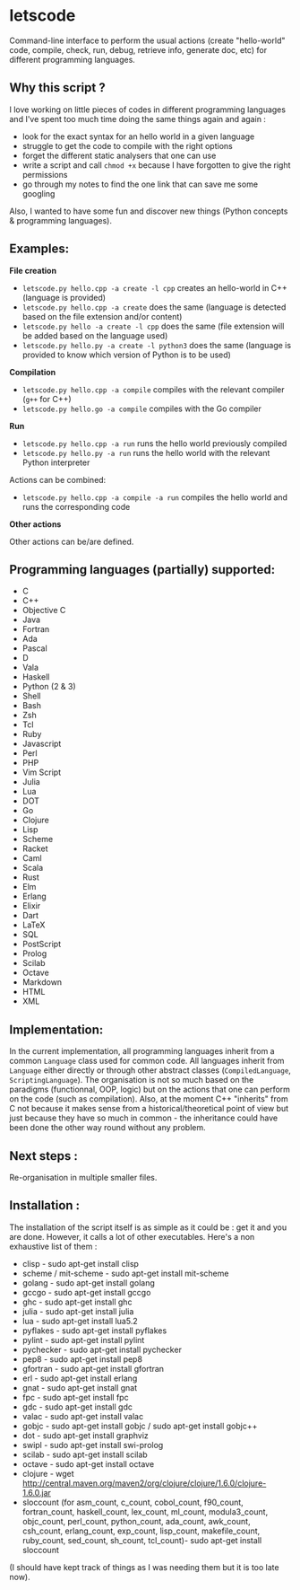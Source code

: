 letscode
========

Command-line interface to perform the usual actions (create "hello-world" code, compile, check, run, debug, retrieve info, generate doc, etc) for different programming languages.


Why this script ?
-----------------

I love working on little pieces of codes in different programming languages and I've spent too much time doing the same things again and again :
 * look for the exact syntax for an hello world in a given language
 * struggle to get the code to compile with the right options
 * forget the different static analysers that one can use
 * write a script and call `chmod +x` because I have forgotten to give the right permissions
 * go through my notes to find the one link that can save me some googling

Also, I wanted to have some fun and discover new things (Python concepts & programming languages).


Examples:
---------

**File creation**

 * `letscode.py hello.cpp -a create -l cpp` creates an hello-world in C++ (language is provided)
 * `letscode.py hello.cpp -a create` does the same (language is detected based on the file extension and/or content)
 * `letscode.py hello -a create -l cpp` does the same (file extension will be added based on the language used)
 * `letscode.py hello.py -a create -l python3` does the same (language is provided to know which version of Python is to be used)


**Compilation**

 * `letscode.py hello.cpp -a compile` compiles with the relevant compiler (`g++` for C++)
 * `letscode.py hello.go -a compile` compiles with the Go compiler

**Run**

 * `letscode.py hello.cpp -a run` runs the hello world previously compiled
 * `letscode.py hello.py -a run` runs the hello world with the relevant Python interpreter

Actions can be combined:
 * `letscode.py hello.cpp -a compile -a run` compiles the hello world and runs the corresponding code

**Other actions**

Other actions can be/are defined.


Programming languages (partially) supported:
--------------------------------------------

[//]: # (I should add a distinction between merely supported languages with)
[//]: # (basic features -language detection, basic information- and more)
[//]: # (supported languages - hello world, compilation, run, etc.)

 * C
 * C++
 * Objective C
 * Java
 * Fortran
 * Ada
 * Pascal
 * D
 * Vala
 * Haskell
 * Python (2 & 3)
 * Shell
 * Bash
 * Zsh
 * Tcl
 * Ruby
 * Javascript
 * Perl
 * PHP
 * Vim Script
 * Julia
 * Lua
 * DOT
 * Go
 * Clojure
 * Lisp
 * Scheme
 * Racket
 * Caml
 * Scala
 * Rust
 * Elm
 * Erlang
 * Elixir
 * Dart
 * LaTeX
 * SQL
 * PostScript
 * Prolog
 * Scilab
 * Octave
 * Markdown
 * HTML
 * XML

Implementation:
---------------

In the current implementation, all programming languages inherit from a common `Language` class used for common code. All languages inherit from `Language` either directly or through other abstract classes (`CompiledLanguage`, `ScriptingLanguage`). The organisation is not so much based on the paradigms (functionnal, OOP, logic) but on the actions that one can perform on the code (such as compilation). Also, at the moment C++ "inherits" from C not because it makes sense from a historical/theoretical point of view but just because they have so much in common - the inheritance could have been done the other way round without any problem.

Next steps :
------------

Re-organisation in multiple smaller files.


Installation :
--------------

The installation of the script itself is as simple as it could be : get it and you are done.
However, it calls a lot of other executables. Here's a non exhaustive list of them :

 * clisp - sudo apt-get install clisp
 * scheme / mit-scheme - sudo apt-get install mit-scheme
 * golang - sudo apt-get install golang
 * gccgo - sudo apt-get install gccgo
 * ghc - sudo apt-get install ghc
 * julia - sudo apt-get install julia
 * lua - sudo apt-get install lua5.2
 * pyflakes - sudo apt-get install pyflakes
 * pylint - sudo apt-get install pylint
 * pychecker - sudo apt-get install pychecker
 * pep8 - sudo apt-get install pep8
 * gfortran - sudo apt-get install gfortran
 * erl - sudo apt-get install erlang
 * gnat - sudo apt-get install gnat
 * fpc - sudo apt-get install fpc
 * gdc - sudo apt-get install gdc
 * valac - sudo apt-get install valac
 * gobjc - sudo apt-get install gobjc / sudo apt-get install gobjc++
 * dot - sudo apt-get install graphviz
 * swipl - sudo apt-get install swi-prolog
 * scilab - sudo apt-get install scilab
 * octave - sudo apt-get install octave
 * clojure - wget http://central.maven.org/maven2/org/clojure/clojure/1.6.0/clojure-1.6.0.jar
 * sloccount (for asm_count, c_count, cobol_count, f90_count, fortran_count, haskell_count, lex_count, ml_count, modula3_count, objc_count, perl_count, python_count, ada_count, awk_count, csh_count, erlang_count, exp_count, lisp_count, makefile_count, ruby_count, sed_count, sh_count, tcl_count)- sudo apt-get install sloccount

(I should have kept track of things as I was needing them but it is too late now).


